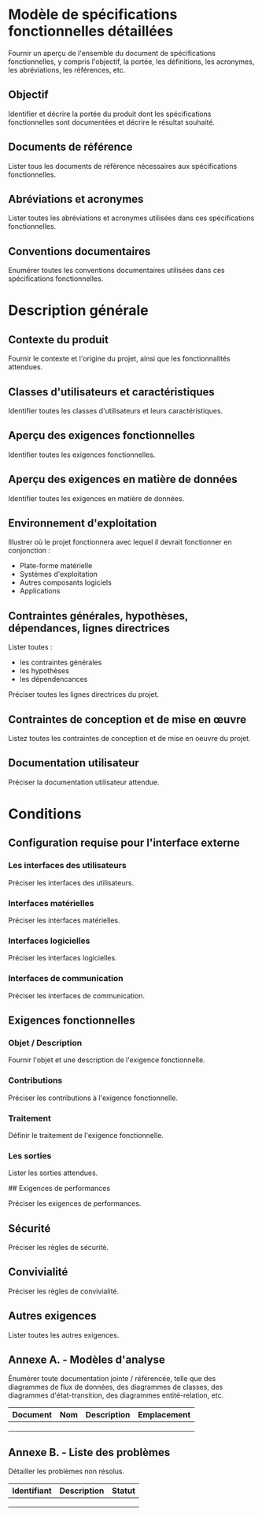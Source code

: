 # Modèle de spécifications fonctionnelles détaillées

Fournir un aperçu de l'ensemble du document de spécifications fonctionnelles, y compris l'objectif, la portée, les définitions, les acronymes, les abréviations, les références, etc.

## Objectif

Identifier et décrire la portée du produit dont les spécifications fonctionnelles sont documentées et décrire le résultat souhaité.

## Documents de référence

Lister tous les documents de référence nécessaires aux spécifications fonctionnelles.

## Abréviations et acronymes

Lister toutes les abréviations et acronymes utilisées dans ces spécifications fonctionnelles.

## Conventions documentaires

Enumérer toutes les conventions documentaires utilisées dans ces spécifications fonctionnelles.

# Description générale

## Contexte du produit

Fournir le contexte et l'origine du projet, ainsi que les fonctionnalités attendues.

## Classes d'utilisateurs et caractéristiques

Identifier toutes les classes d'utilisateurs et leurs caractéristiques.

## Aperçu des exigences fonctionnelles

Identifier toutes les exigences fonctionnelles.

## Aperçu des exigences en matière de données

Identifier toutes les exigences en matière de données.

## Environnement d'exploitation

Illustrer où le projet fonctionnera avec lequel il devrait fonctionner en conjonction :
* Plate-forme matérielle
* Systèmes d'exploitation
* Autres composants logiciels
* Applications

## Contraintes générales, hypothèses, dépendances, lignes directrices

Lister toutes :
* les contraintes générales
* les hypothèses
* les dépendencances

Préciser toutes les lignes directrices du projet.

## Contraintes de conception et de mise en œuvre

Listez toutes les contraintes de conception et de mise en oeuvre du projet.

## Documentation utilisateur

Préciser la documentation utilisateur attendue.

# Conditions

## Configuration requise pour l'interface externe

### Les interfaces des utilisateurs

Préciser les interfaces des utilisateurs.

### Interfaces matérielles

Préciser les interfaces matérielles.

### Interfaces logicielles

Préciser les interfaces logicielles.

### Interfaces de communication

Préciser les interfaces de communication.

## Exigences fonctionnelles

### Objet / Description

Fournir l'objet et une description de l'exigence fonctionnelle.

### Contributions

Préciser les contributions à l'exigence fonctionnelle.

### Traitement

Définir le traitement de l'exigence fonctionnelle.

### Les sorties

Lister les sorties attendues.

## Exigences de performances

Préciser les exigences de performances.

## Sécurité

Préciser les règles de sécurité.

## Convivialité

Préciser les règles de convivialité.

## Autres exigences

Lister toutes les autres exigences.

## Annexe A. - Modèles d'analyse

Énumérer toute documentation jointe / référencée, telle que des diagrammes de flux de données, des diagrammes de classes, des diagrammes d'état-transition, des diagrammes entité-relation, etc.

|Document|Nom|Description|Emplacement|
|--------|---|-----------|-----------|
| | | | |
| | | | |
| | | | |

## Annexe B. - Liste des problèmes

Détailler les problèmes non résolus.

|Identifiant|Description|Statut|
|-----------|-----------|------|
| | | |
| | | |
| | | |